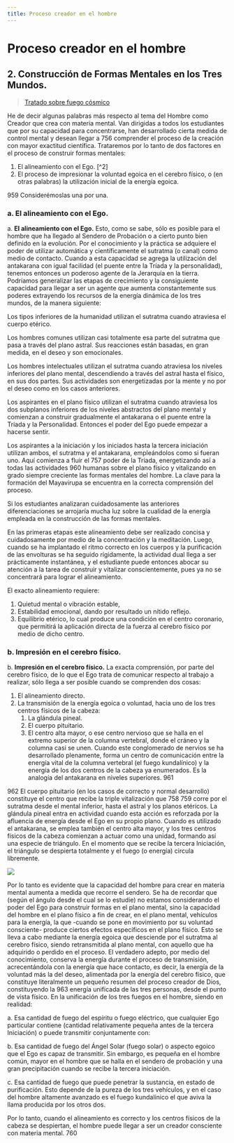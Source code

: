```yaml
---
title: Proceso creador en el hombre
---
```


# Proceso creador en el hombre

## 2. Construcción de Formas Mentales en los Tres Mundos.

> [Tratado sobre fuego cósmico](/tratado-sobre-fuego-cosmico/el-hombre-como-creador-mental#2-construcción-de-formas-mentales-en-los-tres-mundos)


He de decir algunas palabras más respecto al tema del Hombre como Creador que crea con materia mental. Van dirigidas a todos los estudiantes que por su capacidad para concentrarse, han desarrollado cierta medida de control mental y desean llegar a <pin lang="es">756</pin> comprender el proceso de la creación con mayor exactitud científica. Trataremos por lo tanto de dos factores en el proceso de construir formas mentales:

1. El alineamiento con el Ego. [^2]
2. El proceso de impresionar la voluntad egoica en el cerebro físico, o (en otras palabras) la utilización inicial de la energía egoica.

<p><pin lang="en">959</pin> Considerémoslas una por una.</p>

### a. El alineamiento con el Ego.

a. **El alineamiento con el Ego.** Esto, como se sabe, sólo es posible para el hombre que ha llegado al Sendero de Probación o a cierto punto bien definido en la evolución. Por el conocimiento y la práctica se adquiere el poder de utilizar automática y científicamente el sutratma (o canal) como medio de contacto. Cuando a esta capacidad se agrega la utilización del antakarana con igual facilidad (el puente entre la Tríada y la personalidad), tenemos entonces un poderoso agente de la Jerarquía en la tierra. Podríamos generalizar las etapas de crecimiento y la consiguiente capacidad para llegar a ser un agente que aumenta constantemente sus poderes extrayendo los recursos de la energía dinámica de los tres mundos, de la manera siguiente:

Los tipos inferiores de la humanidad utilizan el sutratma cuando atraviesa el cuerpo etérico.

Los hombres comunes utilizan casi totalmente esa parte del sutratma que pasa a través del plano astral. Sus reacciones están basadas, en gran medida, en el deseo y son emocionales.

Los hombres intelectuales utilizan el sutratma cuando atraviesa los niveles inferiores del plano mental, descendiendo a través del astral hasta el físico, en sus dos partes. Sus actividades son energetizadas por la mente y no por el deseo como en los casos anteriores.

Los aspirantes en el plano físico utilizan el sutratma cuando atraviesa los dos subplanos inferiores de los niveles abstractos del plano mental y comienzan a construir gradualmente el antakarana o el puente entre la Tríada y la Personalidad. Entonces el poder del Ego puede empezar a hacerse sentir.

Los aspirantes a la iniciación y los iniciados hasta la tercera iniciación utilizan ambos, el sutratma y el antakarana, empleándolos como si fueran uno. Aquí comienza a fluir el <pin lang="es">757</pin> poder de la Tríada, energetizando así a todas las actividades <pin lang="en">960</pin> humanas sobre el plano físico y vitalizando en grado siempre creciente las formas mentales del hombre. La clave para la formación del Mayavirupa se encuentra en la correcta comprensión del proceso.

Si los estudiantes analizaran cuidadosamente las anteriores diferenciaciones se arrojaría mucha luz sobre la cualidad de la energía empleada en la construcción de las formas mentales.

En las primeras etapas este alineamiento debe ser realizado concisa y cuidadosamente por medio de la concentración y la meditación. Luego, cuando se ha implantado el ritmo correcto en los cuerpos y la purificación de las envolturas se ha seguido rígidamente, la actividad dual llega a ser prácticamente instantánea, y el estudiante puede entonces abocar su atención a la tarea de construir y vitalizar conscientemente, pues ya no se concentrará para lograr el alineamiento.

El exacto alineamiento requiere:

1. Quietud mental o vibración estable,
2. Estabilidad emocional, dando por resultado un nítido reflejo.
3. Equilibrio etérico, lo cual produce una condición en el centro coronario, que permitirá la aplicación directa de la fuerza al cerebro físico por medio de dicho centro.

### b. Impresión en el cerebro físico.

b. **Impresión en el cerebro físico.** La exacta comprensión, por parte del cerebro físico, de lo que el Ego trata de comunicar respecto al trabajo a realizar, sólo llega a ser posible cuando se comprenden dos cosas:

1. El alineamiento directo.
2. La transmisión de la energía egoica o voluntad, hacia uno de los tres centros físicos de la cabeza:
   1. La glándula pineal.
   2. El cuerpo pituitario.
   3. El centro alta mayor, o ese centro nervioso que se halla en el extremo superior de la columna vertebral, donde el cráneo y la columna casi se unen. Cuando este conglomerado de nervios se ha desarrollado plenamente, forma un centro de comunicación entre la energía vital de la columna vertebral (el fuego kundalínico) y la energía de los dos centros de la cabeza ya enumerados. Es la analogía del antakarana en niveles superiores. <pin lang="en">961</pin>

<p><pin lang="en">962</pin> El cuerpo pituitario (en los casos de correcto y normal desarrollo) constituye el centro que recibe la triple vitalización que <pin lang="es">758</pin> <pin lang="es">759</pin> corre por el sutratma desde el mental inferior, hasta el astral y los planos etéricos. La glándula pineal entra en actividad cuando esta acción es reforzada por la afluencia de energía desde el Ego en su propio plano. Cuando es utilizado el antakarana, se emplea también el centro alta mayor, y los tres centros físicos de la cabeza comienzan a actuar como una unidad, formando así una especie de triángulo. En el momento que se recibe la tercera Iniciación, el triángulo se despierta totalmente y el fuego (o energía) circula libremente.</p>

<div style={{textAlign: "center"}}>
   <div style={{backgroundColor: "white", display:"inline-block"}}>
      <img src={require("../../assets/ciencia-meditacion.gif").default}/>
   </div>
</div>

Por lo tanto es evidente que la capacidad del hombre para crear en materia mental aumenta a medida que recorre el sendero. Se ha de recordar que (según el ángulo desde el cual se lo estudie) no estamos considerando el poder del Ego para construir formas en el plano mental, sino la capacidad del hombre en el plano físico a fin de crear, en el plano mental, vehículos para la energía, la que -cuando se pone en movimiento por su voluntad consciente- produce ciertos efectos específicos en el plano físico. Esto se lleva a cabo mediante la energía egoica que desciende por el sutratma al cerebro físico, siendo retransmitida al plano mental, con aquello que ha adquirido o perdido en el proceso. El verdadero adepto, por medio del conocimiento, conserva la energía durante el proceso de transmisión, acrecentándola con la energía que hace contacto, es decir, la energía de la voluntad más la del deseo, alimentada por la energía del cerebro físico, que constituye literalmente un pequeño resumen del proceso creador de Dios, constituyendo la <pin lang="en">963</pin> energía unificada de las tres personas, desde el punto de vista físico. En la unificación de los tres fuegos en el hombre, siendo en realidad:

a. Esa cantidad de fuego del espíritu o fuego eléctrico, que cualquier Ego particular contiene (cantidad relativamente pequeña antes de la tercera Iniciación) o puede transmitir conjuntamente con:

b. Esa cantidad de fuego del Ángel Solar (fuego solar) o aspecto egoico que el Ego es capaz de transmitir. Sin embargo, es pequeña en el hombre común, mayor en el hombre que se halla en el sendero de probación y una gran precipitación cuando se recibe la tercera iniciación.

c. Esa cantidad de fuego que puede penetrar la sustancia, en estado de purificación. Esto depende de la pureza de los tres vehículos, y en el caso del hombre altamente avanzado es el fuego kundalínico el que aviva la llama producida por los otros dos.

Por lo tanto, cuando el alineamiento es correcto y los centros físicos de la cabeza se despiertan, el hombre puede llegar a ser un creador consciente con materia mental. <pin lang="es">760</pin>
